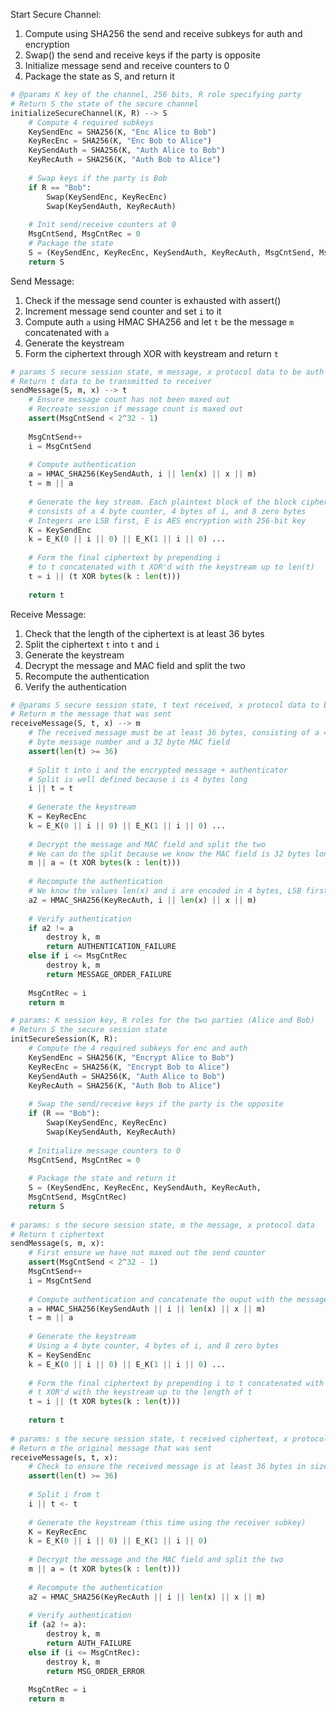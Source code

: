 Start Secure Channel:
1) Compute using SHA256 the send and receive subkeys for auth and encryption 
2) Swap() the send and receive keys if the party is opposite 
3) Initialize message send and receive counters to 0
4) Package the state as S, and return it
```python
# @params K key of the channel, 256 bits, R role specifying party
# Return S the state of the secure channel
initializeSecureChannel(K, R) --> S
	# Compute 4 required subkeys 
	KeySendEnc = SHA256(K, "Enc Alice to Bob")
	KeyRecEnc = SHA256(K, "Enc Bob to Alice")
	KeySendAuth = SHA256(K, "Auth Alice to Bob")
	KeyRecAuth = SHA256(K, "Auth Bob to Alice")
	
	# Swap keys if the party is Bob
	if R == "Bob":
		Swap(KeySendEnc, KeyRecEnc)
		Swap(KeySendAuth, KeyRecAuth)
		
	# Init send/receive counters at 0
	MsgCntSend, MsgCntRec = 0 
	# Package the state 
	S = (KeySendEnc, KeyRecEnc, KeySendAuth, KeyRecAuth, MsgCntSend, MsgCntRec)
	return S
```

Send Message:
1) Check if the message send counter is exhausted with assert()
2) Increment message send counter and set `i` to it
3) Compute auth `a` using HMAC SHA256 and let `t` be the message `m` concatenated with `a`
4) Generate the keystream
5) Form the ciphertext through XOR with keystream and return `t`
```python 
# params S secure session state, m message, x protocol data to be auth'd 
# Return t data to be transmitted to receiver 
sendMessage(S, m, x) --> t
	# Ensure message count has not been maxed out
	# Recreate session if message count is maxed out
	assert(MsgCntSend < 2^32 - 1)
	
	MsgCntSend++ 
	i = MsgCntSend 
	
	# Compute authentication
	a = HMAC_SHA256(KeySendAuth, i || len(x) || x || m)
	t = m || a
	
	# Generate the key stream. Each plaintext block of the block cipher 
	# consists of a 4 byte counter, 4 bytes of i, and 8 zero bytes 
	# Integers are LSB first, E is AES encryption with 256-bit key 
	K = KeySendEnc 
	k = E_K(0 || i || 0) || E_K(1 || i || 0) ... 
	
	# Form the final ciphertext by prepending i 
	# to t concatenated with t XOR'd with the keystream up to len(t)
	t = i || (t XOR bytes(k : len(t)))
	
	return t
```

Receive Message:
1) Check that the length of the ciphertext is at least 36 bytes 
2) Split the ciphertext `t` into `t` and `i`
3) Generate the keystream
4) Decrypt the message and MAC field and split the two 
5) Recompute the authentication 
6) Verify the authentication
```python 
# @params S secure session state, t text received, x protocol data to be auth'd
# Return m the message that was sent 
receiveMessage(S, t, x) --> m 
	# The received message must be at least 36 bytes, consisting of a 4
	# byte message number and a 32 byte MAC field 
	assert(len(t) >= 36)
	
	# Split t into i and the encrypted message + authenticator 
	# Split is well defined because i is 4 bytes long
	i || t = t
	
	# Generate the keystream 
	K = KeyRecEnc
	k = E_K(0 || i || 0) || E_K(1 || i || 0) ... 
	
	# Decrypt the message and MAC field and split the two 
	# We can do the split because we know the MAC field is 32 bytes long 
	m || a = (t XOR bytes(k : len(t))) 
	
	# Recompute the authentication 
	# We know the values len(x) and i are encoded in 4 bytes, LSB first 
	a2 = HMAC_SHA256(KeyRecAuth, i || len(x) || x || m)
	
	# Verify authentication 
	if a2 != a
		destroy k, m
		return AUTHENTICATION_FAILURE
	else if i <= MsgCntRec 
		destroy k, m
		return MESSAGE_ORDER_FAILURE 
	
	MsgCntRec = i 
	return m 
```
















```Python
# params: K session key, R roles for the two parties (Alice and Bob)
# Return S the secure session state 
initSecureSession(K, R):
	# Compute the 4 required subkeys for enc and auth 
	KeySendEnc = SHA256(K, "Encrypt Alice to Bob")
	KeyRecEnc = SHA256(K, "Encrypt Bob to Alice")
	KeySendAuth = SHA256(K, "Auth Alice to Bob")
	KeyRecAuth = SHA256(K, "Auth Bob to Alice")
	
	# Swap the send/receive keys if the party is the opposite 
	if (R == "Bob"):
		Swap(KeySendEnc, KeyRecEnc)
		Swap(KeySendAuth, KeyRecAuth)
		
	# Initialize message counters to 0
	MsgCntSend, MsgCntRec = 0
	
	# Package the state and return it 
	S = (KeySendEnc, KeyRecEnc, KeySendAuth, KeyRecAuth,
	MsgCntSend, MsgCntRec)
	return S
	
# params: s the secure session state, m the message, x protocol data 
# Return t ciphertext 
sendMessage(s, m, x):
	# First ensure we have not maxed out the send counter 
	assert(MsgCntSend < 2^32 - 1)
	MsgCntSend++ 
	i = MsgCntSend 
	
	# Compute authentication and concatenate the ouput with the message m
	a = HMAC_SHA256(KeySendAuth || i || len(x) || x || m)
	t = m || a
	
	# Generate the keystream 
	# Using a 4 byte counter, 4 bytes of i, and 8 zero bytes 
	K = KeySendEnc
	k = E_K(0 || i || 0) || E_K(1 || i || 0) ... 
	
	# Form the final ciphertext by prepending i to t concatenated with 
	# t XOR'd with the keystream up to the length of t 
	t = i || (t XOR bytes(k : len(t)))
	
	return t 
	
# params: s the secure session state, t received ciphertext, x protocol data 
# Return m the original message that was sent 
receiveMessage(s, t, x):
	# Check to ensure the received message is at least 36 bytes in size 
	assert(len(t) >= 36)
	
	# Split i from t 
	i || t <- t
	
	# Generate the keystream (this time using the receiver subkey)
	K = KeyRecEnc 
	k = E_K(0 || i || 0) || E_K(1 || i || 0)
	
	# Decrypt the message and the MAC field and split the two 
	m || a = (t XOR bytes(k : len(t)))
	
	# Recompute the authentication 
	a2 = HMAC_SHA256(KeyRecAuth || i || len(x) || x || m)
	
	# Verify authentication 
	if (a2 != a):
		destroy k, m 
		return AUTH_FAILURE 
	else if (i <= MsgCntRec):
		destroy k, m
		return MSG_ORDER_ERROR 
		
	MsgCntRec = i 
	return m 
```
